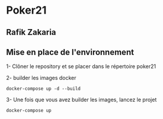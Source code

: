 # Poker21

## Rafik Zakaria

## Mise en place de l'environnement

1- Clôner le repository et se placer dans le répertoire poker21

2- builder les images docker

```
docker-compose up -d --build
```

3- Une fois que vous avez builder les images, lancez le projet 

```
docker-compose up 
```
